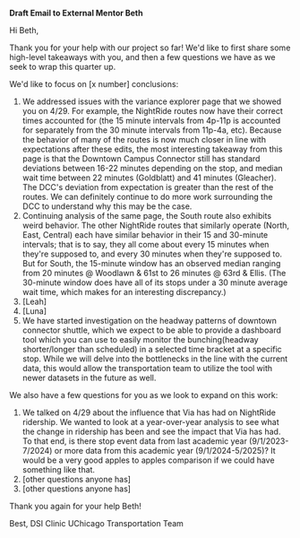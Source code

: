 **Draft Email to External Mentor Beth**

Hi Beth, 

Thank you for your help with our project so far! We'd like to first share some high-level takeaways with you, and then a few questions we have as we seek to wrap this quarter up. 

We'd like to focus on [x number] conclusions: 
1) We addressed issues with the variance explorer page that we showed you on 4/29. For example, the NightRide routes now have their correct times accounted for (the 15 minute intervals from 4p-11p is accounted for separately from the 30 minute intervals from 11p-4a, etc). Because the behavior of many of the routes is now much closer in line with expectations after these edits, the most interesting takeaway from this page is that the Downtown Campus Connector still has standard deviations between 16-22 minutes depending on the stop, and median wait time between 22 minutes (Goldblatt) and 41 minutes (Gleacher). The DCC's deviation from expectation is greater than the rest of the routes. We can definitely continue to do more work surrounding the DCC to understand why this may be the case. 
2) Continuing analysis of the same page, the South route also exhibits weird behavior. The other NightRide routes that similarly operate (North, East, Central) each have similar behavior in their 15 and 30-minute intervals; that is to say, they all come about every 15 minutes when they're supposed to, and every 30 minutes when they're supposed to. But for South, the 15-minute window has an observed median ranging from 20 minutes @ Woodlawn & 61st to 26 minutes @ 63rd & Ellis. (The 30-minute window does have all of its stops under a 30 minute average wait time, which makes for an interesting discrepancy.)
3) [Leah]
4) [Luna]
5) We have started investigation on the headway patterns of downtown connector shuttle, which we expect to be able to provide a dashboard tool which you can use to easily monitor the bunching(headway shorter/longer than scheduled) in a selected time bracket at a specific stop. While we will delve into the bottlenecks in the line with the current data, this would allow the transportation team to utilize the tool with newer datasets in the future as well.

We also have a few questions for you as we look to expand on this work: 
1) We talked on 4/29 about the influence that Via has had on NightRide ridership. We wanted to look at a year-over-year analysis to see what the change in ridership has been and see the impact that Via has had. To that end, is there stop event data from last academic year (9/1/2023-7/2024) or more data from this academic year (9/1/2024-5/2025)? It would be a very good apples to apples comparison if we could have something like that. 
2) [other questions anyone has]
3) [other questions anyone has]

Thank you again for your help Beth!

Best, 
DSI Clinic UChicago Transportation Team


